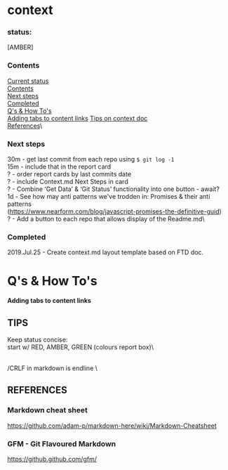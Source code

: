 # context
### status:
[AMBER]

### Contents
[Current status](#status)\
[Contents](#contents)\
[Next steps](#next-steps)\
[Completed](#completed)\
[Q's & How To's](#qs--how-tos)\
  [Adding tabs to content links](#adding-tabs-to-content-links)
[Tips on context doc](#tips)\
[References](#references)\

### Next steps
30m - get last commit from each repo using ```$ git log -1```\
15m - include that in the report card\
? - order report cards by last commits date\
? - include Context.md Next Steps in card\
? - Combine ‘Get Data’ & ‘Git Status’ functionality into one button - await?\
1d - See how may anti patterns we've trodden in: Promises & their anti patterns\
(https://www.nearform.com/blog/javascript-promises-the-definitive-guid) \
? - Add a button to each repo that allows display of the Readme.md\

### Completed
2019.Jul.25 - Create context.md layout template based on FTD doc.



# Q's & How To's
#### Adding tabs to content links



## TIPS
Keep status concise:\
start w/ RED, AMBER, GREEN (colours report box)\

<br>/CRLF in markdown is endline \\


## REFERENCES
### Markdown cheat sheet
https://github.com/adam-p/markdown-here/wiki/Markdown-Cheatsheet

### GFM - Git Flavoured Markdown
https://github.github.com/gfm/
